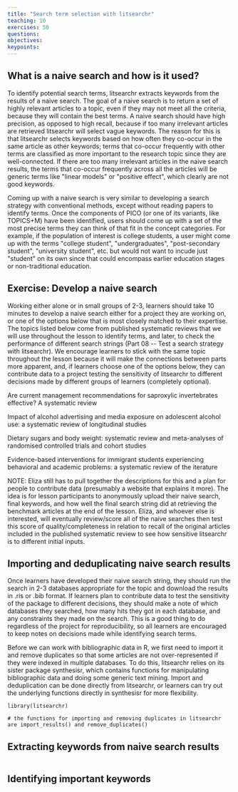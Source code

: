 ```yaml
---
title: "Search term selection with litsearchr"
teaching: 10
exercises: 50
questions:
objectives:
keypoints:
---
```



## What is a naive search and how is it used?

To identify potential search terms, litsearchr extracts keywords from the results of a naive search. The goal of a naive search is to return a set of highly relevant articles to a topic, even if they may not meet all the criteria, because they will contain the best terms. A naive search should have high precision, as opposed to high recall, because if too many irrelevant articles are retrieved litsearchr will select vague keywords. The reason for this is that litsearchr selects keywords based on how often they co-occur in the same article as other keywords; terms that co-occur frequently with other terms are classified as more important to the research topic since they are well-connected. If there are too many irrelevant articles in the naive search results, the terms that co-occur frequently across all the articles will be generic terms like "linear models" or "positive effect", which clearly are not good keywords.

Coming up with a naive search is very similar to developing a search strategy with conventional methods, except without reading papers to identify terms. Once the components of PICO (or one of its variants, like TOPICS+M) have been identified, users should come up with a set of the most precise terms they can think of that fit in the concept categories. For example, if the population of interest is college students, a user might come up with the terms "college student", "undergraduates", "post-secondary student", "university student", etc. but would not want to incude just "student" on its own since that could encompass earlier education stages or non-traditional education. 

## Exercise: Develop a naive search

Working either alone or in small groups of 2-3, learners should take 10 minutes to develop a naive search either for a project they are working on, or one of the options below that is most closely matched to their expertise. The topics listed below come from published systematic reviews that we will use throughout the lesson to identify terms, and later, to check the performance of different search strings (Part 08 -- Test a search strategy with litsearchr). We encourage learners to stick with the same topic throughout the lesson because it will make the connections between parts more apparent, and, if learners choose one of the options below, they can contribute data to a project testing the sensitivity of litsearchr to different decisions made by different groups of learners (completely optional).

Are current management recommendations for saproxylic invertebrates effective? A systematic review

Impact of alcohol advertising and media exposure on adolescent alcohol use: a systematic review of longitudinal studies

Dietary sugars and body weight: systematic review and meta-analyses of randomised controlled trials and cohort studies

Evidence-based interventions for immigrant students experiencing behavioral and academic problems: a systematic review of the iterature

NOTE: Eliza still has to pull together the descriptions for this and a plan for people to contribute data (presumably a website that explains it more). The idea is for lesson participants to anonymously upload their naive search, final keywords, and how well the final search string did at retrieving the benchmark articles at the end of the lesson. Eliza, and whoever else is interested, will eventually review/score all of the naive searches then test this score of quality/completeness in relation to recall of the original articles included in the published systematic review to see how sensitive litsearchr is to different initial inputs.

## Importing and deduplicating naive search results

Once learners have developed their naive search string, they should run the search in 2-3 databases appropriate for the topic and download the results in .ris or .bib format. If learners plan to contribute data to test the sensitivity of the package to different decisions, they should make a note of which databases they searched, how many hits they got in each database, and any constraints they made on the search. This is a good thing to do regardless of the project for reproducibility, so all learners are encouraged to keep notes on decisions made while identifying search terms. 

Before we can work with bibliographic data in R, we first need to import it and remove duplicates so that some articles are not over-represented if they were indexed in multiple databases. To do this, litsearchr relies on its sister package synthesisr, which contains functions for manipulating bibliographic data and doing some generic text mining. Import and deduplication can be done directly from litsearchr, or learners can try out the underlying functions directly in synthesisr for more flexibility. 

```{r}
library(litsearchr)

# the functions for importing and removing duplicates in litsearchr are import_results() and remove_duplicates()

```

## Extracting keywords from naive search results




```{r}

```

## Identifying important keywords

```{r}

```
```
